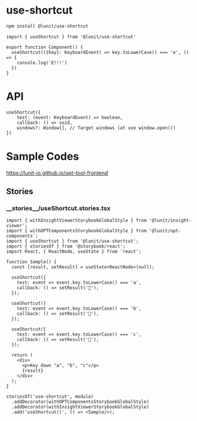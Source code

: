 # use-shortcut

```sh
npm install @lunit/use-shortcut
```

```tsx
import { useShortcut } from '@lunit/use-shortcut'

export function Component() {
  useShortcut(({key}: KeyboardEvent) => key.toLowerCase() === 'e', () => {
    console.log('E!!!')
  })
}
```

# API

```
useShortcut({
    test: (event: KeyboardEvent) => boolean,
    callback: () => void,
    windows?: Window[], // Target windows (at use window.open())
})
```

# Sample Codes

<https://lunit-io.github.io/opt-tool-frontend>

## Stories

<!-- import **/*.stories.{ts,tsx} --title-tag h3 -->

### \_\_stories\_\_/useShortcut.stories.tsx


```tsx
import { withInsightViewerStorybookGlobalStyle } from '@lunit/insight-viewer';
import { withOPTComponentsStorybookGlobalStyle } from '@lunit/opt-components';
import { useShortcut } from '@lunit/use-shortcut';
import { storiesOf } from '@storybook/react';
import React, { ReactNode, useState } from 'react';

function Sample() {
  const [result, setResult] = useState<ReactNode>(null);
  
  useShortcut({
    test: event => event.key.toLowerCase() === 'a',
    callback: () => setResult('🍏'),
  });
  
  useShortcut({
    test: event => event.key.toLowerCase() === 'b',
    callback: () => setResult('🍌'),
  });
  
  useShortcut({
    test: event => event.key.toLowerCase() === 'c',
    callback: () => setResult('🍒'),
  });
  
  return (
    <div>
      <p>Key down "a", "b", "c"</p>
      {result}
    </div>
  );
}

storiesOf('use-shortcut', module)
  .addDecorator(withOPTComponentsStorybookGlobalStyle)
  .addDecorator(withInsightViewerStorybookGlobalStyle)
  .add('useShortcut()', () => <Sample/>);

```

<!-- importend -->